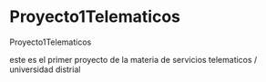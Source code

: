 # Proyecto1Telematicos
Proyecto1Telematicos

este es el primer proyecto de la materia de servicios telematicos / universidad distrial 
